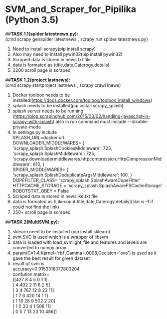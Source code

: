 # SVM_and_Scraper_for_Pipilika (Python 3.5)

##**TASK 1.1(spider latestnews.py):** <br />
(cmd scrapy genspider latestnews , scrapy run spider latestnews.py) <br />
1. Need to install scrapy(pip install scrapy) <br />
2. Also may need to install pywin32(pip install pywin32) <br />
3. Scraped data is stored in news.txt file <br />
4. data is formated as (title,date,Caterogy,details) <br />
5. 3200 scroll page is scraped <br />

##**TASK 1.2(project lastnews):** <br />
(cmd scrapy startproject lastnews , scrapy crawl lnews) <br />
1. Docker toolbox needs to be installed(https://docs.docker.com/toolbox/toolbox_install_windows) <br />
2. splash needs to be installed(pip install scrapy_splash) <br />
3. splash server needs to be running (https://blog.scrapinghub.com/2015/03/02/handling-javascript-in-scrapy-with-splash) also in run command must include --disable-private-mode <br />
4. In settings.py include <br /> SPLASH_URL=docker url <br /> DOWNLOADER_MIDDLEWARES= {
            'scrapy_splash.SplashCookiesMiddleware': 723,
            'scrapy_splash.SplashMiddleware': 725,
            'scrapy.downloadermiddlewares.httpcompression.HttpCompressionMiddleware': 810,
        } <br />SPIDER_MIDDLEWARES= {
            'scrapy_splash.SplashDeduplicateArgsMiddleware': 100,
        } <br /> DUPEFILTER_CLASS= 'scrapy_splash.SplashAwareDupeFilter' <br /> HTTPCACHE_STORAGE = 'scrapy_splash.SplashAwareFSCacheStorage' <br /> ROBOTSTXT_OBEY = False <br />
5. Scraped data is stored in newslike.txt file <br />
6. data is formated as (Likecount,title,date,Caterogy,details)(like is -1 if could not find the link) <br />
7. 250+ scroll page is scraped <br />


##**TASK 2(MultiSVM.py):** <br />

1. sklearn need to be installed (pip install sklearn) <br />
2. svm.SVC is used which is a wrapper of libsvm <br />
3. data is loaded with load_svmlight_file and features and levels are converted to numpy array <br />
3. param(C=1.4,Karnel='rbf',Gamma=.0008,Decision='ovo') is used as it gave the best result for given dataset <br />
4. result of svm is <br />
	accuracy=0.9153318077803204 <br />
	confution matrix= <br />
[[427   8   4   5   0   1   1] <br />
 [  4 492   2  11   6   2   5] <br />
 [  3   4 767  12   8  23  11] <br />
 [  1   7   6 420  14   1   1] <br />
 [  1  18  28   9 502   2  20] <br />
 [  1   0  33   4   1 506  11] <br />
 [  0   5   7  13  23  10 486]] <br />
